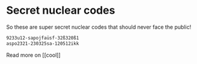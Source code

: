 # Secret nuclear codes

So these are super secret nuclear codes that should never face the public!

```sh
9233u12-sapojfaüsf-32ß320ß1
aspo2321-230325sa-120512ikk
```

Read more on [[cool]]

